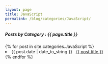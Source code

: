 ```yaml
---
layout: page
title: JavaScript
permalink: /blog/categories/JavaScript/
---
```


<h5> Posts by Category : {{ page.title }} </h5>

<div class="card">
{% for post in site.categories.JavaScript %}
 <li class="category-posts"><span>{{ post.date | date_to_string }}</span> &nbsp; <a href="{{ post.url }}">{{ post.title }}</a></li>
{% endfor %}
</div>
